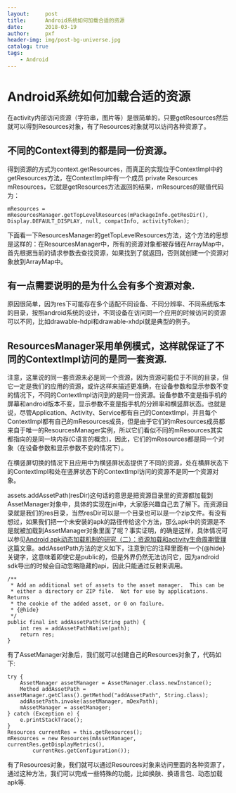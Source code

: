 ```yaml
---
layout:     post
title:      Android系统如何加载合适的资源
date:       2018-03-19
author:     pxf
header-img: img/post-bg-universe.jpg
catalog: true
tags:
    - Android
---
```

Android系统如何加载合适的资源
===

在activity内部访问资源（字符串，图片等）是很简单的，只要getResources然后就可以得到Resources对象，有了Resources对象就可以访问各种资源了。

## 不同的Context得到的都是同一份资源。

得到资源的方式为context.getResources，而真正的实现位于ContextImpl中的getResources方法，在ContextImpl中有一个成员 private Resources mResources，它就是getResources方法返回的结果，mResources的赋值代码为：
```
mResources = mResourcesManager.getTopLevelResources(mPackageInfo.getResDir(),
Display.DEFAULT_DISPLAY, null, compatInfo, activityToken);
```
下面看一下ResourcesManager的getTopLevelResources方法，这个方法的思想是这样的：在ResourcesManager中，所有的资源对象都被存储在ArrayMap中，首先根据当前的请求参数去查找资源，如果找到了就返回，否则就创建一个资源对象放到ArrayMap中。

## 有一点需要说明的是为什么会有多个资源对象.

原因很简单，因为res下可能存在多个适配不同设备、不同分辨率、不同系统版本的目录，按照android系统的设计，不同设备在访问同一个应用的时候访问的资源可以不同，比如drawable-hdpi和drawable-xhdpi就是典型的例子。

## ResourcesManager采用单例模式，这样就保证了不同的ContextImpl访问的是同一套资源.

注意，这里说的同一套资源未必是同一个资源，因为资源可能位于不同的目录，但它一定是我们的应用的资源，或许这样来描述更准确，在设备参数和显示参数不变的情况下，不同的ContextImpl访问到的是同一份资源。设备参数不变是指手机的屏幕和android版本不变，显示参数不变是指手机的分辨率和横竖屏状态。也就是说，尽管Application、Activity、Service都有自己的ContextImpl，并且每个ContextImpl都有自己的mResources成员，但是由于它们的mResources成员都来自于唯一的ResourcesManager实例，所以它们看似不同的mResources其实都指向的是同一块内存(C语言的概念)，因此，它们的mResources都是同一个对象（在设备参数和显示参数不变的情况下）。

在横竖屏切换的情况下且应用中为横竖屏状态提供了不同的资源，处在横屏状态下的ContextImpl和处在竖屏状态下的ContextImpl访问的资源不是同一个资源对象。

assets.addAssetPath(resDir)这句话的意思是把资源目录里的资源都加载到AssetManager对象中，具体的实现在jni中，大家感兴趣自己去了解下。而资源目录就是我们的res目录，当然resDir可以是一个目录也可以是一个zip文件。有没有想过，如果我们把一个未安装的apk的路径传给这个方法，那么apk中的资源是不是就被加载到AssetManager对象里面了呢？事实证明，的确是这样，具体情况可以参见[Android apk动态加载机制的研究（二）：资源加载和activity生命周期管理](http://blog.csdn.net/singwhatiwanna/article/details/23387079)这篇文章。addAssetPath方法的定义如下，注意到它的注释里面有一个{@hide}关键字，这意味着即使它是public的，但是外界仍然无法访问它，因为android sdk导出的时候会自动忽略隐藏的api，因此只能通过反射来调用。
```
/** 
 * Add an additional set of assets to the asset manager.  This can be 
 * either a directory or ZIP file.  Not for use by applications.  Returns 
 * the cookie of the added asset, or 0 on failure. 
 * {@hide} 
 */  
public final int addAssetPath(String path) {  
    int res = addAssetPathNative(path);  
    return res;  
}  
```
有了AssetManager对象后，我们就可以创建自己的Resources对象了，代码如下:

```
try {  
    AssetManager assetManager = AssetManager.class.newInstance();  
    Method addAssetPath = assetManager.getClass().getMethod("addAssetPath", String.class);  
    addAssetPath.invoke(assetManager, mDexPath);  
    mAssetManager = assetManager;  
} catch (Exception e) {  
    e.printStackTrace();  
}  
Resources currentRes = this.getResources();  
mResources = new Resources(mAssetManager, currentRes.getDisplayMetrics(),  
        currentRes.getConfiguration());
```
有了Resources对象，我们就可以通过Resources对象来访问里面的各种资源了，通过这种方法，我们可以完成一些特殊的功能，比如换肤、换语言包、动态加载apk等.
